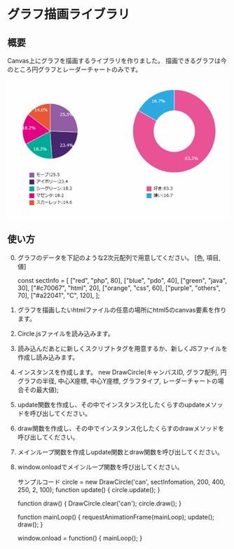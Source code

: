 # グラフ描画ライブラリ

## 概要
Canvas上にグラフを描画するライブラリを作りました。
描画できるグラフは今のところ円グラフとレーダーチャートのみです。

![sample](circle02.gif)

## 使い方
0. グラフのデータを下記のような2次元配列で用意してください。
	[色, 項目, 値]

	const sectInfo = [
		["red", "php", 80],
		["blue", "pdo", 40],
		["green", "java", 30],
		["#c70067", "html", 20],
		["orange", "css", 60],
		["purple", "others", 70],
		["#a22041", "C", 120],
	];
1. グラフを描画したいhtmlファイルの任意の場所にhtml5のcanvas要素を作ります。
	<canvas id="can"></canvas>
2. Circle.jsファイルを読み込みます。
	<script src="Circle.js"></script>
3. 読み込んだあとに新しくスクリプトタグを用意するか、新しくJSファイルを作成し読み込みます。
4. インスタンスを作成します。
	new DrawCircle(キャンバスID, グラフ配列, 円グラフの半径, 中心X座標, 中心Y座標, グラフタイプ, レーダーチャートの場合その最大値);
5. update関数を作成し、その中でインスタンス化したくらすのupdateメソッドを呼び出してください。
6. draw関数を作成し、その中でインスタンス化したくらすのdrawメソッドを呼び出してください。
7. メインループ関数を作成しupdate関数とdraw関数を呼び出してください。
8. window.onloadでメインループ関数を呼び出してください。

	サンプルコード
	circle = new DrawCircle('can', sectInfomation, 200, 400, 250, 2, 100);
	function update()
	{
		circle.update();
	}

	function draw()
	{
		DrawCircle.clear('can');
		circle.draw();
	}

	function mainLoop()
	{
		requestAnimationFrame(mainLoop);
		update();
		draw();
	}

	window.onload = function() {
		mainLoop();
	}
